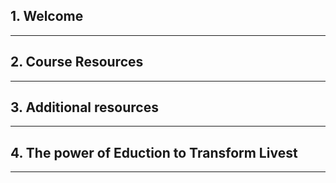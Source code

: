 ## 1. Welcome

***

## 2. Course Resources

***

## 3. Additional resources

***

## 4. The power of Eduction to Transform Livest 

***
